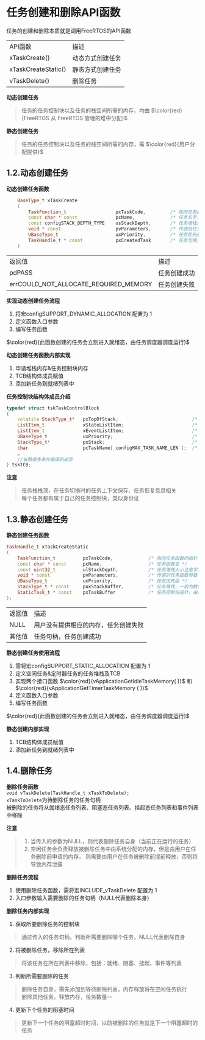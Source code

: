 # 任务创建和删除API函数
任务的创建和删除本质就是调用FreeRTOS的API函数

<table>
  <tbody>
    <tr>
      <td>API函数</td>
      <td>描述</td>
    </tr>
    <tr>
      <td>xTaskCreate()</td>
      <td>动态方式创建任务</td>
    </tr>
    <tr>
      <td>xTaskCreateStatic()</td>
      <td>静态方式创建任务</td>
    </tr>
    <tr>
      <td>vTaskDelete()</td>
      <td>删除任务</td>
    </tr>
  </tbody>
  <colgroup>
    <col>
    <col>
  </colgroup>
</table>

**动态创建任务**  
>任务的任务控制块以及任务的栈空间所需的内存，均由 $\color{red}{FreeRTOS 从 FreeRTOS 管理的堆中分配}$ 

**静态创建任务** 
>任务的任务控制块以及任务的栈空间所需的内存，需 $\color{red}{用户分配提供}$ 

## 1.2.动态创建任务

**动态创建任务函数**  
```cpp
    BaseType_t xTaskCreate
    (
        TaskFunction_t                  pxTaskCode,         /* 指向任务函数的指针 */
        const char * const              pcName,             /* 任务名字，最大长度configMAX_TASK_NAME_LEN */
        const configSTACK_DEPTH_TYPE    usStackDepth,       /* 任务堆栈大小，注意字为单位 */
        void * const                    pvParameters,       /* 传递给任务函数的参数 */
        UBaseType_t                     uxPriority,         /* 任务优先级，范围：0 ~ configMAX_PRIORITIES - 1*/
        TaskHandle_t * const            pxCreatedTask       /* 任务句柄，就是任务的任务控制块 */
    )
```
<table>
  <tbody>
    <tr>
      <td>返回值</td>
      <td>描述</td>
    </tr>
    <tr>
      <td>pdPASS</td>
      <td>任务创建成功</td>
    </tr>
    <tr>
      <td>errCOULD_NOT_ALLOCATE_REQUIRED_MEMORY</td>
      <td>任务创建失败</td>
    </tr>
  </tbody>
  <colgroup>
    <col>
    <col>
  </colgroup>
</table>

**实现动态创建任务流程**  
1. 将宏configSUPPORT_DYNAMIC_ALLOCATION 配置为 1
2. 定义函数入口参数
3. 编写任务函数

 $\color{red}{此函数创建的任务会立刻进入就绪态，由任务调度器调度运行}$

**动态创建任务函数内部实现**  
1. 申请堆栈内存&任务控制块内存
2. TCB结构体成员赋值
3. 添加新任务到就绪列表中

**任务控制块结构体成员介绍**  

```cpp
typedef struct tskTaskControlBlock       
{
    volatile StackType_t*   pxTopOfStack;                           /* 任务栈栈顶，必须为TCB的第一个成员 */
    ListItem_t              xStateListItem;                         /* 任务状态列表项 */      
    ListItem_t              xEventListItem;                         /* 任务事件列表项 */     
    UBaseType_t             uxPriority;                             /* 任务优先级，数值越大，优先级越大 */
    StackType_t*            pxStack;                                /* 任务栈起始地址 */
    char                    pcTaskName[ configMAX_TASK_NAME_LEN ];  /* 任务名字 */
    …
    //省略很多条件编译的成员
} tskTCB;

```

**注意** 

>任务栈栈顶，在任务切换时的任务上下文保存、任务恢复息息相关  
>每个任务都有属于自己的任务控制块，类似身份证  

## 1.3.静态创建任务

**静态创建任务函数**  
```cpp
TaskHandle_t xTaskCreateStatic
(
    TaskFunction_t          pxTaskCode,             /* 指向任务函数的指针 */
    const char * const      pcName,                 /* 任务函数名 */
    const uint32_t          ulStackDepth,           /* 任务堆栈大小注意字为单位 */
    void * const            pvParameters,           /* 传递的任务函数参数 */
    UBaseType_t             uxPriority,             /* 任务优先级 */
    StackType_t * const     puxStackBuffer,         /* 任务堆栈，一般为数组，由用户分配 */
    StaticTask_t * const    pxTaskBuffer            /* 任务控制块指针，由用户分配 */
); 
```
<table>
  <tbody>
    <tr>
      <td>返回值</td>
      <td>描述</td>
    </tr>
    <tr>
      <td>NULL</td>
      <td>用户没有提供相应的内存，任务创建失败</td>
    </tr>
    <tr>
      <td>其他值</td>
      <td>任务句柄，任务创建成功</td>
    </tr>
  </tbody>
  <colgroup>
    <col>
    <col>
  </colgroup>
</table>

**静态创建任务使用流程**  
1. 需将宏configSUPPORT_STATIC_ALLOCATION 配置为 1
2. 定义空闲任务&定时器任务的任务堆栈及TCB
3. 实现两个接口函数 $\color{red}{vApplicationGetIdleTaskMemory( )}$ 和 $\color{red}{vApplicationGetTimerTaskMemory ( )}$ 
4. 定义函数入口参数
5. 编写任务函数

 $\color{red}{此函数创建的任务会立刻进入就绪态，由任务调度器调度运行}$

**静态创建内部实现**  
1. TCB结构体成员赋值
2. 添加新任务到就绪列表中

## 1.4.删除任务

**删除任务函数**  
``void vTaskDelete(TaskHandle_t xTaskToDelete);``  
``xTaskToDelete``为待删除任务的任务句柄  
被删除的任务将从就绪态任务列表、阻塞态任务列表、挂起态任务列表和事件列表中移除  

**注意**  
>1. 当传入的参数为NULL，则代表删除任务自身（当前正在运行的任务）  
>2. 空闲任务会负责释放被删除任务中由系统分配的内存，但是由用户在任务删除前申请的内存， 则需要由用户在任务被删除前提前释放，否则将导致内存泄露  

**删除任务流程**  
1. 使用删除任务函数，需将宏INCLUDE_vTaskDelete 配置为 1  
2. 入口参数输入需要删除的任务句柄（NULL代表删除本身）  

**删除任务内部实现**  
1. 获取所要删除任务的控制块
>通过传入的任务句柄，判断所需要删除哪个任务，NULL代表删除自身  
2. 将被删除任务，移除所在列表
>将该任务在所在列表中移除，包括：就绪、阻塞、挂起、事件等列表
3. 判断所需要删除的任务
>删除任务自身，需先添加到等待删除列表，内存释放将在空闲任务执行  
>删除其他任务，释放内存，任务数量--  
4. 更新下个任务的阻塞时间
>更新下一个任务的阻塞超时时间，以防被删除的任务就是下一个阻塞超时的任务  
